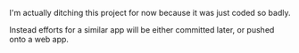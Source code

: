 I'm actually ditching this project for now because it was just coded so badly. 

Instead efforts for a similar app will be either committed later, or pushed onto a web app.
